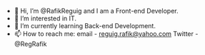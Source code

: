 - 👋 Hi, I’m @RafikReguig and I am a Front-end Developer.
- 👀 I’m interested in IT.
- 🌱 I’m currently learning Back-end Development.
- 📫 How to reach me: email - reguig.rafik@yahoo.com
                      Twitter - @RegRafik

<!---
RafikReguig/RafikReguig is a ✨ special ✨ repository because its `README.md` (this file) appears on your GitHub profile.
You can click the Preview link to take a look at your changes.
--->
